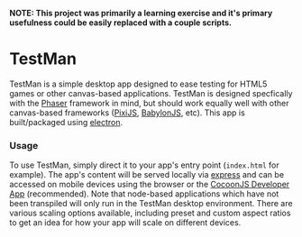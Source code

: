 **NOTE: This project was primarily a learning exercise and it's primary usefulness could be easily replaced with a couple scripts.**

# TestMan

TestMan is a simple desktop app designed to ease testing for HTML5 games or other canvas-based applications. TestMan is designed
specfically with the [Phaser](http://phaser.io/) framework in mind, but should work equally well with other canvas-based frameworks
([PixiJS](http://www.pixijs.com/), [BabylonJS](http://www.babylonjs.com/), etc). This app is built/packaged using [electron](http://electron.atom.io/).

### Usage

To use TestMan, simply direct it to your app's entry point (`index.html` for example). The app's content will be served locally via [express](http://expressjs.com/)
and can be accessed on mobile devices using the browser or the [CocoonJS Developer App](https://play.google.com/store/apps/details?id=com.ludei.devapp) (recommended).
Note that node-based applications which have not been transpiled will only run in the TestMan desktop environment. There are various scaling options available, including preset and custom aspect ratios to get an idea for how your app will scale on different devices.
